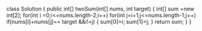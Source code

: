class Solution {
    public int[] twoSum(int[] nums, int target) {
       int[] sum =new int[2];
    	for(int i =0;i<=nums.length-2;i++)
    		for(int j=i+1;j<=nums.length-1;j++)
    			if(nums[i]+nums[j]== target &&i!=j) {
    				sum[0]=i;
    				sum[1]=j;
    			}
    	return sum;
    }
}
